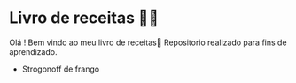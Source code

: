 # Livro de receitas :man_cook: 

Olá ! Bem vindo ao meu livro de receitas:wave: 
Repositorio realizado para fins de aprendizado.

- Strogonoff de frango